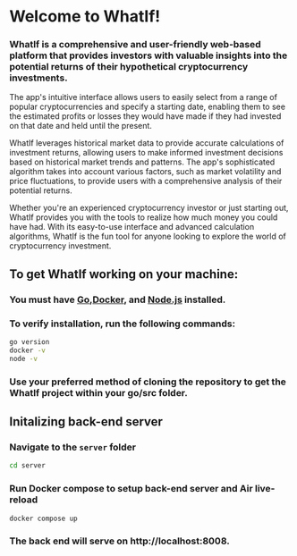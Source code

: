 # Welcome to WhatIf!

### WhatIf is a comprehensive and user-friendly web-based platform that provides investors with valuable insights into the potential returns of their hypothetical cryptocurrency investments.

The app's intuitive interface allows users to easily select from a range of popular cryptocurrencies and specify a starting date, enabling them to see the estimated profits or losses they would have made if they had invested on that date and held until the present.

WhatIf leverages historical market data to provide accurate calculations of investment returns, allowing users to make informed investment decisions based on historical market trends and patterns. The app's sophisticated algorithm takes into account various factors, such as market volatility and price fluctuations, to provide users with a comprehensive analysis of their potential returns. 


Whether you're an experienced cryptocurrency investor or just starting out, WhatIf provides you with the tools to realize how much money you could have had. With its easy-to-use interface and advanced calculation algorithms, WhatIf is the fun tool for anyone looking to explore the world of cryptocurrency investment. 

## To get WhatIf working on your machine:

### You must have [Go](https://go.dev),[Docker](https://www.docker.com), and [Node.js](https://nodejs.org/en/) installed.

### To verify installation, run the following commands:
```zsh
go version
docker -v
node -v
```
### Use your preferred method of cloning the repository to get the WhatIf project within your go/src folder.

## Initalizing back-end server

### Navigate to the `server` folder
```zsh
cd server
```

### Run Docker compose to setup back-end server and Air live-reload

```zsh
docker compose up
``` 

### The back end will serve on http://localhost:8008.

